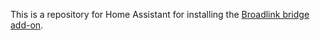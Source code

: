 This is a repository for Home Assistant for installing the
[Broadlink bridge add-on](broadlink-bridge).
